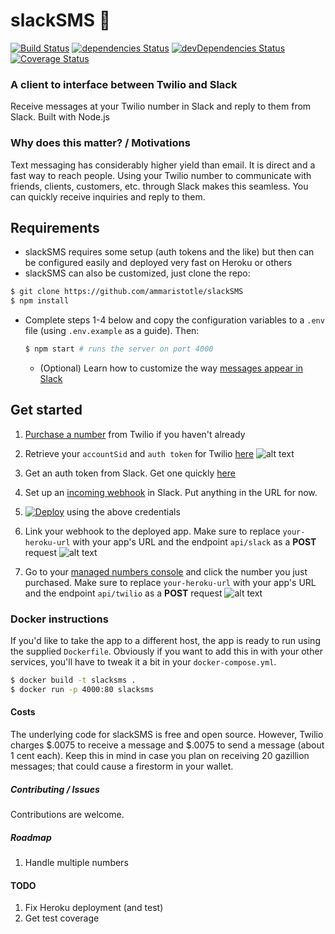 # slackSMS 💬

[![Build Status](https://travis-ci.org/ammaristotle/slackSMS.svg?branch=master)](https://travis-ci.org/ammaristotle/slackSMS) [![dependencies Status](https://david-dm.org/ammaristotle/slackSMS/status.svg)](https://david-dm.org/ammaristotle/slackSMS)
[![devDependencies Status](https://david-dm.org/ammaristotle/slackSMS/dev-status.svg)](https://david-dm.org/ammaristotle/slackSMS?type=dev) [![Coverage Status](https://coveralls.io/repos/github/ammaristotle/slackSMS/badge.svg?branch=master)](https://coveralls.io/github/ammaristotle/slackSMS?branch=master)
### A client to interface between Twilio and Slack
Receive messages at your Twilio number in Slack and reply to them from Slack. Built with Node.js

### Why does this matter? / Motivations
Text messaging has considerably higher yield than email. It is direct and a fast way to reach people. Using your Twilio number to communicate with friends, clients, customers, etc. through Slack makes this seamless. You can quickly receive inquiries and reply to them.

## Requirements
* slackSMS requires some setup (auth tokens and the like) but then can be configured easily and deployed very fast on Heroku or others
* slackSMS can also be customized, just clone the repo:
```bash
$ git clone https://github.com/ammaristotle/slackSMS
$ npm install
```
* Complete steps 1-4 below and copy the configuration variables to a `.env` file (using `.env.example` as a guide). Then:

  ```bash
  $ npm start # runs the server on port 4000
  ```
  * (Optional) Learn how to customize the way [messages appear in Slack](https://api.slack.com/docs/message-attachments)

## Get started
1. [Purchase a number](https://www.twilio.com/console/phone-numbers/search) from Twilio if you haven't already

2. Retrieve your `accountSid` and `auth token` for Twilio [here](https://www.twilio.com/console)
![alt text](https://dl.dropboxusercontent.com/s/ew2vthkmgq88d41/Screen%20Shot%202016-08-31%20at%201.03.50%20PM.png?dl=0 "Copy these")

3. Get an auth token from Slack. Get one quickly [here](https://api.slack.com/docs/oauth-test-tokens)

4. Set up an [incoming webhook](https://slack.com/apps/A0F7XDUAZ-incoming-webhooks) in Slack. Put anything in the URL for now.

5. [![Deploy](https://www.herokucdn.com/deploy/button.svg)](https://heroku.com/deploy?template=https://github.com/ammaristotle/slackSMS) using the above credentials

6. Link your webhook to the deployed app. Make sure to replace `your-heroku-url` with your app's URL and the endpoint `api/slack` as a **POST** request
![alt text](https://dl.dropboxusercontent.com/s/lqs8rkeqx1cnqr9/Screen%20Shot%202016-08-31%20at%2012.51.05%20PM.png?dl=0 "Set it up")

6. Go to your [managed numbers console](https://www.twilio.com/console/phone-numbers/incoming) and click the number you just purchased. Make sure to replace `your-heroku-url` with your app's URL and the endpoint `api/twilio` as a **POST** request
![alt text](https://dl.dropboxusercontent.com/s/oqalaj2bs82hy2l/Screen%20Shot%202016-08-31%20at%2012.56.15%20PM.png "Twilio console")

### Docker instructions
If you'd like to take the app to a different host, the app is ready to run using the supplied `Dockerfile`. Obviously if you want to add this in with your other services, you'll have to tweak it a bit in your `docker-compose.yml`.

```bash
$ docker build -t slacksms .
$ docker run -p 4000:80 slacksms
```

#### Costs
The underlying code for slackSMS is free and open source. However, Twilio charges $.0075 to receive a message and $.0075 to send a message (about 1 cent each). Keep this in mind in case you plan on receiving 20 gazillion messages; that could cause a firestorm in your wallet.

##### Contributing / Issues
Contributions are welcome.

##### Roadmap
1. Handle multiple numbers

#### TODO
1. Fix Heroku deployment (and test)
2. Get test coverage
